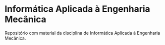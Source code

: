 # Informática Aplicada à Engenharia Mecânica

Repositório com material da disciplina de Informática Aplicada à Engenharia Mecânica.
